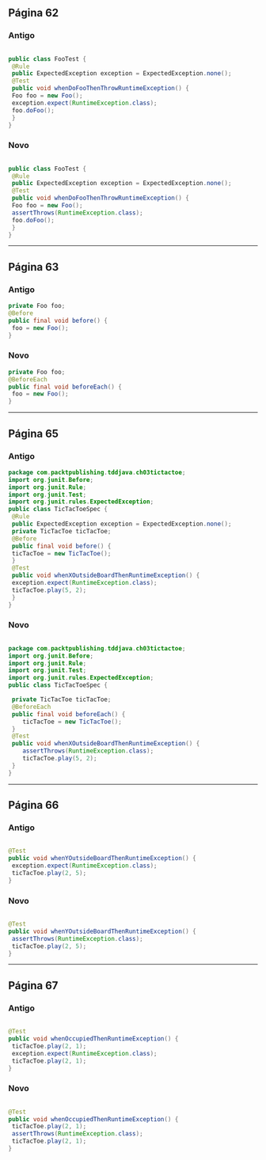 ## Página 62
### Antigo
```java

public class FooTest {
 @Rule
 public ExpectedException exception = ExpectedException.none();
 @Test
 public void whenDoFooThenThrowRuntimeException() {
 Foo foo = new Foo();
 exception.expect(RuntimeException.class);
 foo.doFoo();
 }
}

```
### Novo

```java

public class FooTest {
 @Rule
 public ExpectedException exception = ExpectedException.none();
 @Test
 public void whenDoFooThenThrowRuntimeException() {
 Foo foo = new Foo();
 assertThrows(RuntimeException.class);
 foo.doFoo();
 }
}
```

------------------------------------------------------------
 
## Página 63
### Antigo

```java
private Foo foo;
@Before
public final void before() {
 foo = new Foo();
}
```

### Novo

```java
private Foo foo;
@BeforeEach
public final void beforeEach() {
 foo = new Foo();
}
```
------------------------------------------------------------
 
## Página 65
### Antigo

```java
package com.packtpublishing.tddjava.ch03tictactoe;
import org.junit.Before;
import org.junit.Rule;
import org.junit.Test;
import org.junit.rules.ExpectedException;
public class TicTacToeSpec {
 @Rule
 public ExpectedException exception = ExpectedException.none();
 private TicTacToe ticTacToe;
 @Before
 public final void before() {
 ticTacToe = new TicTacToe();
 }
 @Test
 public void whenXOutsideBoardThenRuntimeException() {
 exception.expect(RuntimeException.class);
 ticTacToe.play(5, 2);
 }
}

```

### Novo

```java

package com.packtpublishing.tddjava.ch03tictactoe;
import org.junit.Before;
import org.junit.Rule;
import org.junit.Test;
import org.junit.rules.ExpectedException;
public class TicTacToeSpec {

 private TicTacToe ticTacToe;
 @BeforeEach
 public final void beforeEach() {
    ticTacToe = new TicTacToe();
 }
 @Test
 public void whenXOutsideBoardThenRuntimeException() {
    assertThrows(RuntimeException.class);
    ticTacToe.play(5, 2);
 }
}

```

------------------------------------------------------------
 
## Página 66
### Antigo

```java

@Test
public void whenYOutsideBoardThenRuntimeException() {
 exception.expect(RuntimeException.class);
 ticTacToe.play(2, 5);
}

```

### Novo

```java

@Test
public void whenYOutsideBoardThenRuntimeException() {
 assertThrows(RuntimeException.class);
 ticTacToe.play(2, 5);
}

```

------------------------------------------------------------
 
## Página 67
### Antigo

```java

@Test
public void whenOccupiedThenRuntimeException() {
 ticTacToe.play(2, 1);
 exception.expect(RuntimeException.class);
 ticTacToe.play(2, 1);
}


```

### Novo

```java

@Test
public void whenOccupiedThenRuntimeException() {
 ticTacToe.play(2, 1);
 assertThrows(RuntimeException.class);
 ticTacToe.play(2, 1);
}

```